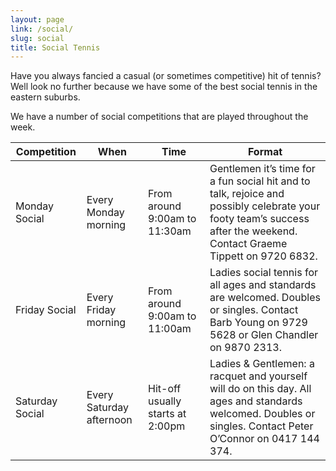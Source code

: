 ```yaml
---
layout: page
link: /social/
slug: social
title: Social Tennis
---
```


Have you always fancied a casual (or sometimes competitive) hit of tennis?  Well look no further because we have some of the best social tennis in the eastern suburbs.

We have a number of social competitions that are played throughout the week.  

| Competition     | When                     | Time                             | Format                                                                                                                                                               |
|-----------------|--------------------------|----------------------------------|----------------------------------------------------------------------------------------------------------------------------------------------------------------------|
| Monday Social   | Every Monday morning     | From around 9:00am to 11:30am     | Gentlemen it’s time for a fun social hit and to talk, rejoice and possibly celebrate your footy team’s success after the weekend. Contact Graeme Tippett on 9720 6832. |
| Friday Social   | Every Friday morning     | From around 9:00am to 11:00am     | Ladies social tennis for all ages and standards are welcomed. Doubles or singles. Contact Barb Young on 9729 5628 or Glen Chandler on 9870 2313.                      |
| Saturday Social | Every Saturday afternoon | Hit-off usually starts at 2:00pm | Ladies & Gentlemen: a racquet and yourself will do on this day. All ages and standards welcomed. Doubles or singles. Contact Peter O’Connor on 0417 144 374.          |
